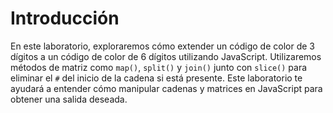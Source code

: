 # Introducción

En este laboratorio, exploraremos cómo extender un código de color de 3 dígitos a un código de color de 6 dígitos utilizando JavaScript. Utilizaremos métodos de matriz como `map()`, `split()` y `join()` junto con `slice()` para eliminar el `#` del inicio de la cadena si está presente. Este laboratorio te ayudará a entender cómo manipular cadenas y matrices en JavaScript para obtener una salida deseada.
